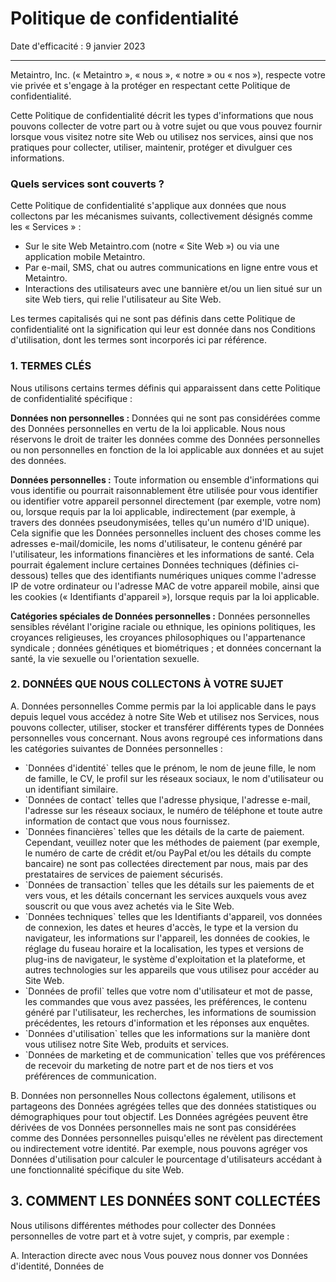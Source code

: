 # Politique de confidentialité

Date d'efficacité : 9 janvier 2023

------

Metaintro, Inc. (« Metaintro », « nous », « notre » ou « nos »), respecte votre vie privée et s'engage à la protéger en respectant cette Politique de confidentialité.

Cette Politique de confidentialité décrit les types d'informations que nous pouvons collecter de votre part ou à votre sujet ou que vous pouvez fournir lorsque vous visitez notre site Web ou utilisez nos services, ainsi que nos pratiques pour collecter, utiliser, maintenir, protéger et divulguer ces informations.

### Quels services sont couverts ?

Cette Politique de confidentialité s'applique aux données que nous collectons par les mécanismes suivants, collectivement désignés comme les « Services » :

- Sur le site Web Metaintro.com (notre « Site Web ») ou via une application mobile Metaintro.
- Par e-mail, SMS, chat ou autres communications en ligne entre vous et Metaintro.
- Interactions des utilisateurs avec une bannière et/ou un lien situé sur un site Web tiers, qui relie l'utilisateur au Site Web.

Les termes capitalisés qui ne sont pas définis dans cette Politique de confidentialité ont la signification qui leur est donnée dans nos Conditions d'utilisation, dont les termes sont incorporés ici par référence.

### 1. TERMES CLÉS

Nous utilisons certains termes définis qui apparaissent dans cette Politique de confidentialité spécifique :

**Données non personnelles :** Données qui ne sont pas considérées comme des Données personnelles en vertu de la loi applicable. Nous nous réservons le droit de traiter les données comme des Données personnelles ou non personnelles en fonction de la loi applicable aux données et au sujet des données.

**Données personnelles :** Toute information ou ensemble d'informations qui vous identifie ou pourrait raisonnablement être utilisée pour vous identifier ou identifier votre appareil personnel directement (par exemple, votre nom) ou, lorsque requis par la loi applicable, indirectement (par exemple, à travers des données pseudonymisées, telles qu'un numéro d'ID unique). Cela signifie que les Données personnelles incluent des choses comme les adresses e-mail/domicile, les noms d'utilisateur, le contenu généré par l'utilisateur, les informations financières et les informations de santé. Cela pourrait également inclure certaines Données techniques (définies ci-dessous) telles que des identifiants numériques uniques comme l'adresse IP de votre ordinateur ou l'adresse MAC de votre appareil mobile, ainsi que les cookies (« Identifiants d'appareil »), lorsque requis par la loi applicable.

**Catégories spéciales de Données personnelles :** Données personnelles sensibles révélant l'origine raciale ou ethnique, les opinions politiques, les croyances religieuses, les croyances philosophiques ou l'appartenance syndicale ; données génétiques et biométriques ; et données concernant la santé, la vie sexuelle ou l'orientation sexuelle.

### 2. DONNÉES QUE NOUS COLLECTONS À VOTRE SUJET

A. Données personnelles
Comme permis par la loi applicable dans le pays depuis lequel vous accédez à notre Site Web et utilisez nos Services, nous pouvons collecter, utiliser, stocker et transférer différents types de Données personnelles vous concernant. Nous avons regroupé ces informations dans les catégories suivantes de Données personnelles :

- \`Données d'identité\` telles que le prénom, le nom de jeune fille, le nom de famille, le CV, le profil sur les réseaux sociaux, le nom d'utilisateur ou un identifiant similaire.
- \`Données de contact\` telles que l'adresse physique, l'adresse e-mail, l'adresse sur les réseaux sociaux, le numéro de téléphone et toute autre information de contact que vous nous fournissez.
- \`Données financières\` telles que les détails de la carte de paiement. Cependant, veuillez noter que les méthodes de paiement (par exemple, le numéro de carte de crédit et/ou PayPal et/ou les détails du compte bancaire) ne sont pas collectées directement par nous, mais par des prestataires de services de paiement sécurisés.
- \`Données de transaction\` telles que les détails sur les paiements de et vers vous, et les détails concernant les services auxquels vous avez souscrit ou que vous avez achetés via le Site Web.
- \`Données techniques\` telles que les Identifiants d'appareil, vos données de connexion, les dates et heures d'accès, le type et la version du navigateur, les informations sur l'appareil, les données de cookies, le réglage du fuseau horaire et la localisation, les types et versions de plug-ins de navigateur, le système d'exploitation et la plateforme, et autres technologies sur les appareils que vous utilisez pour accéder au Site Web.
- \`Données de profil\` telles que votre nom d'utilisateur et mot de passe, les commandes que vous avez passées, les préférences, le contenu généré par l'utilisateur, les recherches, les informations de soumission précédentes, les retours d'information et les réponses aux enquêtes.
- \`Données d'utilisation\` telles que les informations sur la manière dont vous utilisez notre Site Web, produits et services.
- \`Données de marketing et de communication\` telles que vos préférences de recevoir du marketing de notre part et de nos tiers et vos préférences de communication.

B. Données non personnelles
Nous collectons également, utilisons et partageons des Données agrégées telles que des données statistiques ou démographiques pour tout objectif. Les Données agrégées peuvent être dérivées de vos Données personnelles mais ne sont pas considérées comme des Données personnelles puisqu'elles ne révèlent pas directement ou indirectement votre identité. Par exemple, nous pouvons agréger vos Données d'utilisation pour calculer le pourcentage d'utilisateurs accédant à une fonctionnalité spécifique du site Web.

## 3. COMMENT LES DONNÉES SONT COLLECTÉES

Nous utilisons différentes méthodes pour collecter des Données personnelles de votre part et à votre sujet, y compris, par exemple :

A. Interaction directe avec nous
Vous pouvez nous donner vos Données d'identité, Données de
